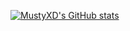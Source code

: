 [![MustyXD's GitHub stats](https://github-readme-stats.vercel.app/api?username=mustyxd&theme=codeSTACKr)](https://github.com/mustyxd/github-readme-stats)
